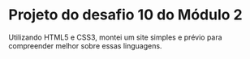 ﻿# Projeto do desafio 10 do Módulo 2

 Utilizando HTML5 e CSS3, montei um site simples e prévio para compreender melhor sobre essas linguagens.
